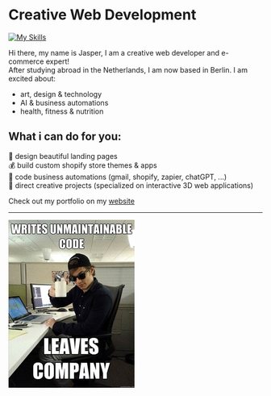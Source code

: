 # Creative Web Development
[![My Skills](https://skillicons.dev/icons?i=js,react,threejs,blender,p5js,photoshop,html,css,tailwind,solidity,r,ableton)](https://skillicons.dev)

Hi there, my name is Jasper, I am a creative web developer and e-commerce expert!  
After studying abroad in the Netherlands, I am now based in Berlin. 
I am excited about:

- art, design & technology
- AI & business automations
- health, fitness & nutrition
  
## What i can do for you:  
  
  🎨 design beautiful landing pages  
  💰 build custom shopify store themes & apps  
  🤖 code business automations (gmail, shopify, zapier, chatGPT, ...)  
  📝 direct creative projects  (specialized on interactive 3D web applications)

Check out my portfolio on my [website](https://dankylabs.com)

---
![programmer humor](code.jpg)

